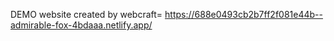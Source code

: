 DEMO website created by webcraft= https://688e0493cb2b7ff2f081e44b--admirable-fox-4bdaaa.netlify.app/
